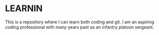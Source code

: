 # LEARNIN
This is a repository where I can learn both coding and git.
I am an aspiring coding professional with many years past as an infantry platoon sergeant.
